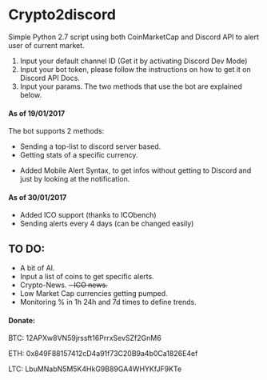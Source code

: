 # Crypto2discord

Simple Python 2.7 script using both CoinMarketCap and Discord API to alert user of current market.

1. Input your default channel ID (Get it by activating Discord Dev Mode)
2. Input your bot token, please follow the instructions on how to get it on Discord API Docs. 
3. Input your params. The two methods that use the bot are explained below. 


#### As of 19/01/2017

The bot supports 2 methods: 
- Sending a top-list to discord server based.
- Getting stats of a specific currency.
+ Added Mobile Alert Syntax, to get infos without getting to Discord and just by looking at the notification.

#### As of 30/01/2017
- Added ICO support (thanks to ICObench) 
- Sending alerts every 4 days (can be changed easily) 

## TO DO:

- A bit of AI.
- Input a list of coins to get specific alerts.
- Crypto-News.
~~- ICO news.~~
- Low Market Cap currencies getting pumped.
- Monitoring % in 1h 24h and 7d times to define trends.

#### Donate: 

BTC: 12APXw8VN59jrssft16PrrxSevSZf2GnM6 

ETH: 0x849F88157412cD4a91f73C20B9a4b0Ca1826E4ef 

LTC: LbuMNabN5M5K4HkG9B89GA4WHYKfJF9KTe
